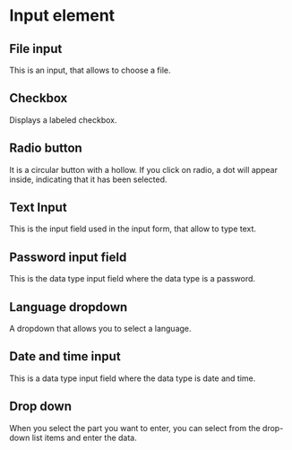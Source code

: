 # Input element

## File input

This is an input, that allows to choose a file.

## Checkbox

Displays a labeled checkbox.

## Radio button

It is a circular button with a hollow. If you click on radio, a dot will appear inside, indicating that it has been selected.

## Text Input

This is the input field used in the input form, that allow to type text.

## Password input field

This is the data type input field where the data type is a password.

## Language dropdown

A dropdown that allows you to select a language.

## Date and time input

This is a data type input field where the data type is date and time.

## Drop down

When you select the part you want to enter, you can select from the drop-down list items and enter the data.

##
